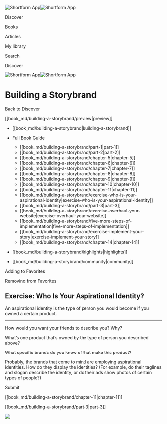![Shortform App](/img/logo.36a2399e.svg)![Shortform App](/img/logo-dark.70c1b072.svg)

Discover

Books

Articles

My library

Search

Discover

![Shortform App](/img/logo.36a2399e.svg)![Shortform App](/img/logo-dark.70c1b072.svg)

# Building a Storybrand

Back to Discover

[[book_md/building-a-storybrand/preview|preview]]

  * [[book_md/building-a-storybrand|building-a-storybrand]]
  * Full Book Guide

    * [[book_md/building-a-storybrand/part-1|part-1]]
    * [[book_md/building-a-storybrand/part-2|part-2]]
    * [[book_md/building-a-storybrand/chapter-5|chapter-5]]
    * [[book_md/building-a-storybrand/chapter-6|chapter-6]]
    * [[book_md/building-a-storybrand/chapter-7|chapter-7]]
    * [[book_md/building-a-storybrand/chapter-8|chapter-8]]
    * [[book_md/building-a-storybrand/chapter-9|chapter-9]]
    * [[book_md/building-a-storybrand/chapter-10|chapter-10]]
    * [[book_md/building-a-storybrand/chapter-11|chapter-11]]
    * [[book_md/building-a-storybrand/exercise-who-is-your-aspirational-identity|exercise-who-is-your-aspirational-identity]]
    * [[book_md/building-a-storybrand/part-3|part-3]]
    * [[book_md/building-a-storybrand/exercise-overhaul-your-website|exercise-overhaul-your-website]]
    * [[book_md/building-a-storybrand/five-more-steps-of-implementation|five-more-steps-of-implementation]]
    * [[book_md/building-a-storybrand/exercise-implement-your-story|exercise-implement-your-story]]
    * [[book_md/building-a-storybrand/chapter-14|chapter-14]]
  * [[book_md/building-a-storybrand/highlights|highlights]]
  * [[book_md/building-a-storybrand/community|community]]



Adding to Favorites 

Removing from Favorites 

## Exercise: Who Is Your Aspirational Identity?

An aspirational identity is the type of person you would become if you owned a certain product.

* * *

How would you want your friends to describe you? Why?

What’s one product that’s owned by the type of person you described above?

What specific brands do you know of that make this product?

Probably, the brands that come to mind are employing aspirational identities. How do they display the identities? (For example, do their taglines and slogan describe the identity, or do their ads show photos of certain types of people?)

Submit 

[[book_md/building-a-storybrand/chapter-11|chapter-11]]

[[book_md/building-a-storybrand/part-3|part-3]]

![](https://bat.bing.com/action/0?ti=56018282&Ver=2&mid=27128d7a-76b0-4232-ac3c-5cb07139041e&sid=49fff5b0636c11eeb9c611038afc8668&vid=4a005010636c11ee80c703d4c4a7acd5&vids=0&msclkid=N&pi=0&lg=en-US&sw=800&sh=600&sc=24&nwd=1&tl=Shortform%20%7C%20Book&p=https%3A%2F%2Fwww.shortform.com%2Fapp%2Fbook%2Fbuilding-a-storybrand%2Fexercise-who-is-your-aspirational-identity&r=&lt=436&evt=pageLoad&sv=1&rn=377313)

